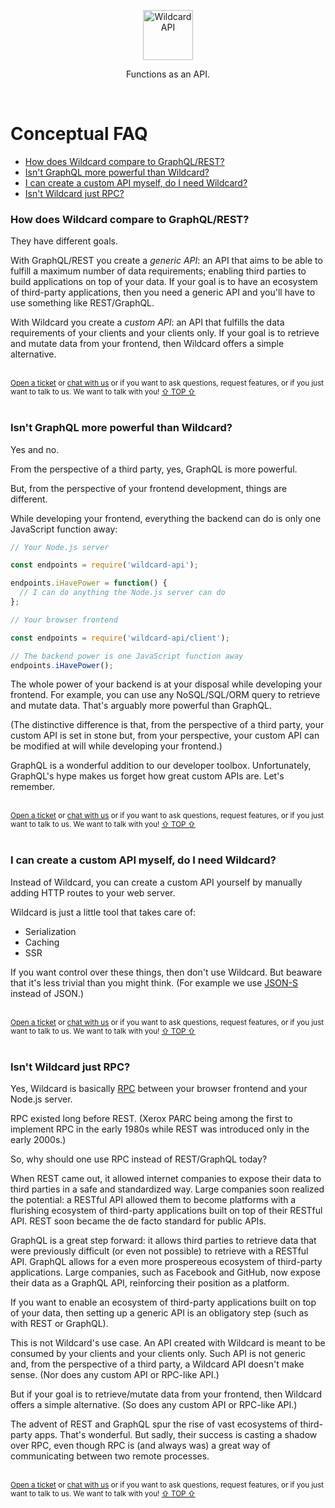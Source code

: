 <!---






    WARNING, READ THIS.
    This is a computed file. Do not edit.
    Edit `/docs/conceptual-faq.template.md` instead.












    WARNING, READ THIS.
    This is a computed file. Do not edit.
    Edit `/docs/conceptual-faq.template.md` instead.












    WARNING, READ THIS.
    This is a computed file. Do not edit.
    Edit `/docs/conceptual-faq.template.md` instead.












    WARNING, READ THIS.
    This is a computed file. Do not edit.
    Edit `/docs/conceptual-faq.template.md` instead.












    WARNING, READ THIS.
    This is a computed file. Do not edit.
    Edit `/docs/conceptual-faq.template.md` instead.






-->
<p align="center">
  <a href="/../../#readme">
    <img src="https://github.com/reframejs/wildcard-api/raw/master/docs/images/logo-with-text.svg?sanitize=true" height=80 alt="Wildcard API"/>
  </a>
</p>

<p align="center">Functions as an API.</p>
&nbsp;


# Conceptual FAQ

- [How does Wildcard compare to GraphQL/REST?](#how-does-wildcard-compare-to-graphqlrest)
- [Isn't GraphQL more powerful than Wildcard?](#isnt-graphql-more-powerful-than-wildcard)
- [I can create a custom API myself, do I need Wildcard?](#i-can-create-a-custom-api-myself-do-i-need-wildcard)
- [Isn't Wildcard just RPC?](#isnt-wildcard-just-rpc)



### How does Wildcard compare to GraphQL/REST?

They have different goals.

With GraphQL/REST you create a *generic API*:
an API that aims to be able to fulfill a maximum number of data requirements;
enabling third parties to build applications on top of your data.
If your goal is to have an ecosystem of third-party applications,
then you need a generic API and you'll have to use something like REST/GraphQL.

With Wildcard you create a *custom API*:
an API that fulfills the data requirements of your clients and your clients only.
If your goal is to retrieve and mutate data from your frontend,
then Wildcard offers a simple alternative.


<br/>

<sup>
<a href="https://github.com/reframejs/wildcard-api/issues/new">Open a ticket</a> or
<a href="https://discord.gg/kqXf65G">chat with us</a> or
if you want to ask questions, request features, or if you just want to talk to us. We want to talk with you!
</sup>

<sup>
<a href="#conceptual-faq">&#8679; TOP &#8679;</a>
</sup>

<br/>
<br/>



### Isn't GraphQL more powerful than Wildcard?

Yes and no.

From the perspective of a third party,
yes,
GraphQL is more powerful.

But,
from the perspective of your frontend development,
things are different.

While developing your frontend,
everything the backend can do is only one JavaScript function away:

~~~js
// Your Node.js server

const endpoints = require('wildcard-api');

endpoints.iHavePower = function() {
  // I can do anything the Node.js server can do
};
~~~
~~~js
// Your browser frontend

const endpoints = require('wildcard-api/client');

// The backend power is one JavaScript function away
endpoints.iHavePower();
~~~

The whole power of your backend is at your disposal while developing your frontend.
For example,
you can use any NoSQL/SQL/ORM query to retrieve and mutate data.
That's arguably more powerful than GraphQL.

(The distinctive difference is that,
from the perspective of a third party,
your custom API is set in stone
but,
from your perspective,
your custom API can be modified at will while developing your frontend.)

GraphQL is a wonderful addition to our developer toolbox.
Unfortunately,
GraphQL's hype makes us forget how great custom APIs are.
Let's remember.


<br/>

<sup>
<a href="https://github.com/reframejs/wildcard-api/issues/new">Open a ticket</a> or
<a href="https://discord.gg/kqXf65G">chat with us</a> or
if you want to ask questions, request features, or if you just want to talk to us. We want to talk with you!
</sup>

<sup>
<a href="#conceptual-faq">&#8679; TOP &#8679;</a>
</sup>

<br/>
<br/>



### I can create a custom API myself, do I need Wildcard?

Instead of Wildcard,
you can create a custom API yourself by manually adding HTTP routes to your web server.

Wildcard is just a little tool that takes care of:
 - Serialization
 - Caching
 - SSR

If you want control over these things,
then don't use Wildcard.
But beaware that it's less trivial than you might think.
(For example we use [JSON-S](https://github.com/brillout/json-s) instead of JSON.)


<br/>

<sup>
<a href="https://github.com/reframejs/wildcard-api/issues/new">Open a ticket</a> or
<a href="https://discord.gg/kqXf65G">chat with us</a> or
if you want to ask questions, request features, or if you just want to talk to us. We want to talk with you!
</sup>

<sup>
<a href="#conceptual-faq">&#8679; TOP &#8679;</a>
</sup>

<br/>
<br/>



### Isn't Wildcard just RPC?

Yes,
Wildcard is basically
[RPC](https://en.wikipedia.org/wiki/Remote_procedure_call)
between your browser frontend and your Node.js server.

RPC existed long before REST.
(Xerox PARC being among the first to implement RPC in the early 1980s
while REST was introduced only in the early 2000s.)

So, why should one use RPC instead of REST/GraphQL today?

When REST came out,
it allowed internet companies
to expose their data
to third parties in a safe and standardized way.
Large companies
soon realized the potential:
a RESTful API
allowed them
to become platforms with
a flurishing ecosystem
of third-party applications built on top of their RESTful API.
REST soon became the de facto standard for public APIs.

GraphQL is a great step forward:
it allows third parties to retrieve data that were previously difficult (or even not possible) to retrieve with a RESTful API.
GraphQL allows for a even more prospereous ecosystem of third-party applications.
Large companies,
such as Facebook and GitHub,
now expose their data as a GraphQL API,
reinforcing their position as a platform.

If you want to enable an ecosystem of third-party applications built on top of your data,
then setting up a generic API
is an obligatory step
(such as with REST or GraphQL).

This is not Wildcard's use case.
An API created with Wildcard is meant to be consumed by your clients and your clients only.
Such API is not generic and,
from the perspective of a third party,
a Wildcard API doesn't make sense.
(Nor does any custom API or RPC-like API.)

But if your goal is to retrieve/mutate data from your frontend,
then Wildcard
offers a simple alternative.
(So does any custom API or RPC-like API.)

The advent of REST and GraphQL
spur the rise of vast ecosystems of third-party apps.
That's wonderful.
But sadly,
their success is casting a shadow over RPC,
even though RPC is (and always was) a great way of communicating between two remote processes.


<br/>

<sup>
<a href="https://github.com/reframejs/wildcard-api/issues/new">Open a ticket</a> or
<a href="https://discord.gg/kqXf65G">chat with us</a> or
if you want to ask questions, request features, or if you just want to talk to us. We want to talk with you!
</sup>

<sup>
<a href="#conceptual-faq">&#8679; TOP &#8679;</a>
</sup>

<br/>
<br/>




<!---






    WARNING, READ THIS.
    This is a computed file. Do not edit.
    Edit `/docs/conceptual-faq.template.md` instead.












    WARNING, READ THIS.
    This is a computed file. Do not edit.
    Edit `/docs/conceptual-faq.template.md` instead.












    WARNING, READ THIS.
    This is a computed file. Do not edit.
    Edit `/docs/conceptual-faq.template.md` instead.












    WARNING, READ THIS.
    This is a computed file. Do not edit.
    Edit `/docs/conceptual-faq.template.md` instead.












    WARNING, READ THIS.
    This is a computed file. Do not edit.
    Edit `/docs/conceptual-faq.template.md` instead.






-->
